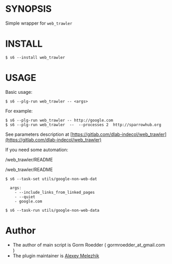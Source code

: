 # SYNOPSIS

Simple wrapper for `web_trawler`


# INSTALL

    $ s6 --install web_trawler

# USAGE

Basic usage:

    $ s6 --plg-run web_trawler -- <args>

For example:

    $ s6 --plg-run web_trawler -- http://google.com
    $ s6 --plg-run web_trawler  --  --processes 2  http://sparrowhub.org

See parameters description at [https://gitlab.com/dlab-indecol/web_trawler](https://gitlab.com/dlab-indecol/web_trawler)

If you need some automation:

/web_trawler/README

/web_trawler/README

    $ s6 --task-set utils/google-non-web-dat

      args: 
        - --include_links_from_linked_pages 
        - --quiet 
        - google.com

    $ s6 --task-run utils/google-non-web-data

# Author

* The author of main script is Gorm Roedder ( gormroedder_at_gmail.com )
* The plugin maintainer is [Alexey Melezhik](https://github.com/melezhik/)



